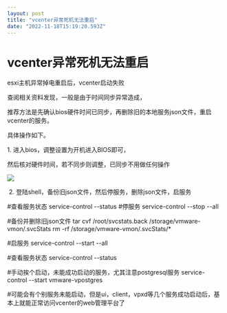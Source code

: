 ```yaml
---
layout: post
title: "vcenter异常死机无法重启"
date: "2022-11-18T15:19:20.593Z"
---
```

vcenter异常死机无法重启
===============

esxi主机异常掉电重启后，vcenter启动失败

查阅相关资料发现，一般是由于时间同步异常造成，

推荐方法是先确认bios硬件时间已同步，再删除旧的本地服务json文件，重启vcenter的服务。

具体操作如下。

1\. 进入bios，调整设置为开机进入BIOS即可，

然后核对硬件时间，若不同步则调整，已同步不用做任何操作

![](https://img2022.cnblogs.com/blog/2783259/202211/2783259-20221118191457366-1315162772.png)

 2. 登陆shell，备份旧json文件，然后停服务，删除json文件，启服务

#查看服务状态
service\-control --status
#停服务
service\-control --stop --all

#备份并删除旧json文件
tar cvf /root/svcstats.back /storage/vmware-vmon/.svcStats
rm -rf /storage/vmware-vmon/.svcStats/\*

#启服务
 service-control --start --all

#查看服务状态
service-control --status

#手动挨个启动，未能成功启动的服务，尤其注意postgresql服务
service-control --start vmware-vpostgres

#可能会有个别服务未能启动，但是ui，client，vpxd等几个服务成功启动后，基本上就能正常访问vcenter的web管理平台了